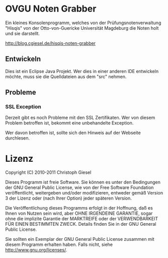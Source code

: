 # OVGU Noten Grabber

Ein kleines Konsolenprogramm, welches von der Prüfungsnotenverwaltung "Hisqis"
von der Otto-von-Guericke Universität Magdeburg die Noten holt und sie darstellt.

<http://blog.cgiesel.de/hisqis-noten-grabber>

## Entwickeln

Dies ist ein Eclipse Java Projekt. Wer dies in einer anderen IDE entwickeln
möchte, muss sie die Quelldateien aus dem "src" nehmen.

## Probleme

### SSL Exception

Derzeit gibt es noch Probleme mit den SSL Zertifikaten. Wer von diesem Problem
betroffen ist, bekommt eine unbehandelte Exception.

Wer davon betroffen ist, sollte sich den Hinweis auf der Webseite durchlesen.

# Lizenz

Copyright (C) 2010-2011 Christoph Giesel

Dieses Programm ist freie Software. Sie können es unter den Bedingungen der
GNU General Public License, wie von der Free Software Foundation veröffentlicht,
weitergeben und/oder modifizieren, entweder gemäß Version 3 der Lizenz oder
(nach Ihrer Option) jeder späteren Version.

Die Veröffentlichung dieses Programms erfolgt in der Hoffnung, daß es Ihnen von
Nutzen sein wird, aber OHNE IRGENDEINE GARANTIE, sogar ohne die implizite
Garantie der MARKTREIFE oder der VERWENDBARKEIT FÜR EINEN BESTIMMTEN ZWECK.
Details finden Sie in der GNU General Public License.

Sie sollten ein Exemplar der GNU General Public License zusammen mit diesem
Programm erhalten haben. Falls nicht, siehe <http://www.gnu.org/licenses/>. 
